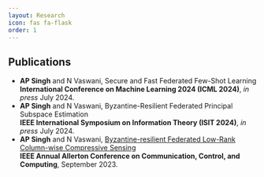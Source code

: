 ```yaml
---
layout: Research
icon: fas fa-flask
order: 1
---
```

## Publications
- **AP Singh** and N Vaswani, Secure and Fast Federated Few-Shot Learning \
  **International Conference on Machine Learning 2024 (ICML 2024)**, *in press* July 2024.
- **AP Singh** and N Vaswani, Byzantine-Resilient Federated Principal Subspace Estimation \
  **IEEE International Symposium on Information Theory (ISIT 2024)**, *in press* July 2024.
- **AP Singh** and N Vaswani, [Byzantine-resilient Federated Low-Rank Column-wise Compressive Sensing](https://ieeexplore.ieee.org/abstract/document/10313492) \
  **IEEE Annual Allerton Conference on Communication, Control, and Computing**, September 2023.
